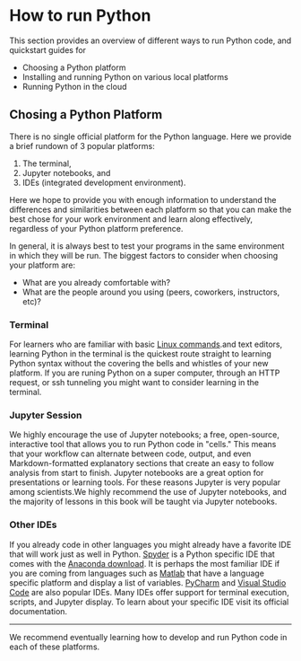# How to run Python

This section provides an overview of different ways to run Python code, and quickstart guides for

- Choosing a Python platform
- Installing and running Python on various local platforms
- Running Python in the cloud

## Chosing a Python Platform

There is no single official platform for the Python language. Here we provide a brief rundown of 3 popular platforms:

1. The terminal,
2. Jupyter notebooks, and
3. IDEs (integrated development environment).

Here we hope to provide you with enough information to understand the differences and similarities between each platform so that you can make the best chose for your work environment and learn along effectively, regardless of your Python platform preference.

In general, it is always best to test your programs in the same environment in which they will be run. The biggest factors to consider when choosing your platform are:

- What are you already comfortable with?
- What are the people around you using (peers, coworkers, instructors, etc)?

### Terminal

For learners who are familiar with basic [Linux commands](https://cheatography.com/davechild/cheat-sheets/linux-command-line/).and text editors, learning Python in the terminal is the quickest route straight to learning Python syntax without the covering the bells and whistles of your new platform. If you are runing Python on a super computer, through an HTTP request, or ssh tunneling you might want to consider learning in the terminal.

### Jupyter Session

We highly encourage the use of Jupyter notebooks; a free, open-source, interactive tool that allows you to run Python code in "cells." This means that your workflow can alternate between code, output, and even Markdown-formatted explanatory sections that create an easy to follow analysis from start to finish. Jupyter notebooks are a great option for presentations or learning tools. For these reasons Jupyter is very popular among scientists.We highly recommend the use of Jupyter notebooks, and the majority of lessons in this book will be taught via Jupyter notebooks.

### Other IDEs

If you already code in other languages you might already have a favorite IDE that will work just as well in Python. [Spyder](https://www.spyder-ide.org) is a Python specific IDE that comes with the [Anaconda download](https://www.anaconda.com/products/individual). It is perhaps the most familiar IDE if you are coming from languages such as [Matlab](https://www.mathworks.com/products/matlab.html) that have a language specific platform and display a list of variables. [PyCharm](https://www.jetbrains.com/pycharm/) and [Visual Studio Code](https://code.visualstudio.com) are also popular IDEs. Many IDEs offer support for terminal execution, scripts, and Jupyter display. To learn about your specific IDE visit its official documentation.

---

We recommend eventually learning how to develop and run Python code in each of these platforms.
